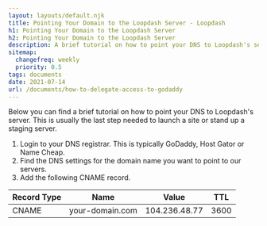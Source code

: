 ```yaml
---
layout: layouts/default.njk
title: Pointing Your Domain to the Loopdash Server - Loopdash
h1: Pointing Your Domain to the Loopdash Server
h2: Pointing Your Domain to the Loopdash Server
description: A brief tutorial on how to point your DNS to Loopdash's server
sitemap:
  changefreq: weekly
  priority: 0.5
tags: documents
date: 2021-07-14
url: /documents/how-to-delegate-access-to-godaddy
---
```


<p class="mb-5"><span class="dropcap">B</span>elow you can find a brief tutorial on how to point your DNS to Loopdash's server. This is usually the last step needed to launch a site or stand up a staging server.</p>

<ol class="list-decimal list-inside mb-6">
  <li>Login to your DNS registrar. This is typically GoDaddy, Host Gator or Name Cheap.</li>
  <li>Find the DNS settings for the domain name you want to point to our servers.</li>
  <li>Add the following CNAME record.</li>
</ol>

<div class="rounded-xl overflow-hidden bg-green-50 p-5 text-base">
  <table class="table-auto">
    <thead class="green-600">
      <tr>
        <th class="w-1/2 px-4 py-2 text-green-600">Record Type</th>
        <th class="w-1/2 px-4 py-2 text-green-600">Name</th>
        <th class="w-1/2 px-4 py-2 text-green-600">Value</th>
        <th class="w-1/2 px-4 py-2 text-green-600">TTL</th>
      </tr>
    </thead>
    <tbody>
      <tr>
        <td class="border border-green-500 px-4 py-2 text-green-600 font-normal">CNAME</td>
        <td class="border border-green-500 px-4 py-2 text-green-600 font-normal italic">your-domain.com</td>
        <td class="border border-green-500 px-4 py-2 text-green-600 font-normal font-mono">104.236.48.77</td>
        <td class="border border-green-500 px-4 py-2 text-green-600 font-normal">3600</td>
      </tr>
    </tbody>
  </table>
</div>